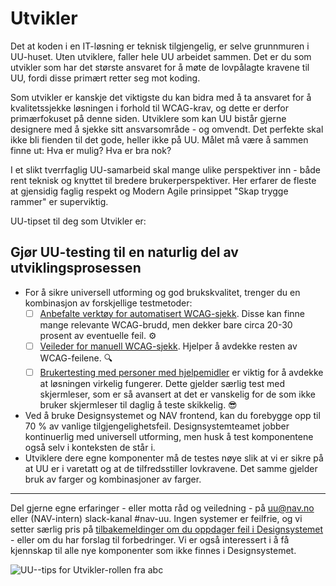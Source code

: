# Utvikler

<p class="typo-ingress">Det at koden i en IT-løsning er teknisk tilgjengelig, er selve grunnmuren i UU-huset. Uten utviklere, faller hele UU arbeidet sammen. 
Det er du som utvikler som har det største ansvaret for å møte de lovpålagte kravene til UU, fordi disse primært retter seg mot koding.</p>

Som utvikler er kanskje det viktigste du kan bidra med å ta ansvaret for å kvalitetssjekke løsningen i forhold til WCAG-krav, og dette er derfor primærfokuset på denne siden.
Utviklere som kan UU bistår gjerne designere med å sjekke sitt ansvarsområde - og omvendt. Det perfekte skal ikke bli fienden til det gode, heller ikke på UU. Målet må være å sammen finne ut: Hva er mulig? Hva er bra nok?  

I et slikt tverrfaglig UU-samarbeid skal mange ulike perspektiver inn - både rent teknisk og knyttet til bredere brukerperspektiver. 
Her erfarer de fleste at gjensidig faglig respekt og Modern Agile prinsippet "Skap trygge rammer" er superviktig. 

UU-tipset til deg som Utvikler er:
## Gjør UU-testing til en naturlig del av utviklingsprosessen
* For å sikre universell utforming og god brukskvalitet, trenger du en kombinasjon av forskjellige testmetoder:
  - [ ] [Anbefalte verktøy for automatisert WCAG-sjekk](/hvordan-faa-det-til/UU-testing/automatisert-testing/). Disse kan finne mange relevante WCAG-brudd, men dekker bare circa 20-30 prosent av eventuelle feil. ⚙️
  - [ ] [Veileder for manuell WCAG-sjekk](hvordan-faa-det-til/UU-testing/manuell-testing/README.md). Hjelper å avdekke resten av WCAG-feilene. 🔍
  - [ ] [Brukertesting med personer med hjelpemidler](/hvordan-faa-det-til/UU-testing/brukertesting/) er viktig for å avdekke at løsningen virkelig fungerer. Dette gjelder særlig test med skjermleser, som er så avansert at det er vanskelig for de som ikke bruker skjermleser til daglig å teste skikkelig. 😎
* Ved å bruke Designsystemet og NAV frontend, kan du forebygge opp til 70 % av vanlige tilgjengelighetsfeil. Designsystemteamet jobber kontinuerlig med universell utforming, men husk å test komponentene også selv i konteksten de står i. 
* Utviklere dere egne komponenter må de testes nøye slik at vi er sikre på at UU er i varetatt og at de tilfredsstiller lovkravene. Det samme gjelder bruk av farger og kombinasjoner av farger.  

-------------

Del gjerne egne erfaringer - eller motta råd og veiledning - på uu@nav.no eller (NAV-intern) slack-kanal #nav-uu. Ingen systemer er feilfrie, og vi setter særlig pris på [tilbakemeldinger om du oppdager feil i Designsystemet](https://github.com/navikt/designsystemet/issues) - eller om du har forslag til forbedringer. 
Vi er også interessert i å få kjennskap til alle nye komponenter som ikke finnes i Designsystemet.

<!-- Tror bildet må lastet opp til Github'en vår & renames Utvikler.pdf, sånn at vi kan lenke til: https://navikt.github.io/images/Utvikler.pdf -->
![UU--tips for Utvikler-rollen fra abc](https://navno.sharepoint.com/sites/universellutformingavikt/Shared%20Documents/Forms/AllItems.aspx?id=%2Fsites%2Funiversellutformingavikt%2FShared%20Documents%2FGeneral%2F16%20a11y%2Fa11y%5FTips4Teams%2Ddevelopers%5F24882%2Epdf&parent=%2Fsites%2Funiversellutformingavikt%2FShared%20Documents%2FGeneral%2F16%20a11y)
